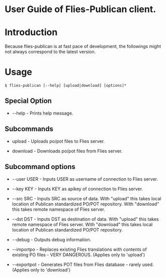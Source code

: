 # User Guide of Flies-Publican client.

# Introduction

Because flies-publican is at fast pace of development, the followings might not always correspond to the latest version.

# Usage

    $ flies-publican [--help] [upload|download] [options]*

## Special Option

- --help - Prints help message.

## Subcommands

- upload - Uploads po/pot files to Flies server.

- download - Downloads po/pot files from Flies server.

## Subcommand options

- --user USER - Inputs USER as username of connection to Flies server.

- --key KEY - Inputs KEY as apikey of connection to Flies server.

- --src SRC - Inputs SRC as source of data. With "upload" this takes local location of Publican standardized PO/POT repository. With "download" this takes remote namespace of Flies server.

- --dst DST - Inputs DST as destination of data. With "upload" this takes remote namespace of Flies server. With "download" this takes local location of Publican standardized PO/POT repository.

- --debug - Outputs debug information.

- --importpo - Replaces existing Flies translations with contents of existing PO files - VERY DANGEROUS.  (Applies only to 'upload')

- --exportpot - Generates POT files from Flies database - rarely used.  (Applies only to 'download')